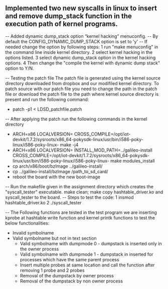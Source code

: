 ## Implemented two new syscalls in linux to insert and remove dump_stack function in the execution path of kernel programs.

-- Added dynamic dump_stack option “kernel hacking” menuconfig.
-- By default the CONFIG_DYNAMIC_DUMP_STACK option is set to 'y'
-- If needed change the option by following steps:
   1 run "make menuconfig" in the command line inside kernel directory.
   2 select kernel hacking in the options listed.
   3 select dynamic dump_stack option in the kernel hacking options.
   4 Then change the "compile the kernel with dynamic dump stack" option to Y/N.

-- Testing the patch file
The patch file is generated using the kernel source directory downloaded from dropbox and our modifiled kernel directory. To patch source with our patch file you need to change the path in the patch file or download the patch file to the path where kernel source directory is present and run the following command:
  * patch -p1 < LDSD_patchfile.patch

-- After applying the patch run the following commands in the kernel directory
  * ARCH=x86 LOCALVERSION= CROSS_COMPILE=/opt/iot-devkit/1.7.2/sysroots/x86_64-pokysdk-linux/usr/bin/i586-poky-linux/i586-poky-linux- make -j4
  * ARCH=x86 LOCALVERSION= INSTALL_MOD_PATH=../galileo-install CROSS_COMPILE=/opt/iot-devkit/1.7.2/sysroots/x86_64-pokysdk-linux/usr/bin/i586-poky-linux/i586-poky-linux- make modules_install
  * cp arch/x86/boot/bzImage ../galileo-install/
  * cp ../galileo-install/bzImage /path_to_sd_card/
  * reboot the board with the new boot-image

-- Run the makefile given in the assignment directory which creates the "syscall_tester" executable.
   make clean; make
   copy hashtable_driver.ko and syscall_tester to the board.
-- Steps to test the code:
   1 insmod hashtable_driver.ko
   2 ./syscall_tester

-- The Following functions are tested in the test program
 we are inserting kprobe at hashtable write function and kernel printk functions to test the below functionalities:
  * Invalid symbolname
  * Valid symbolname but not in text section
	*	Valid symbolname with dumpmode 0 - dumpstack is inserted only in the owner process
	*	Valid symbolname with dumpmode  1 - dumpstack in inserted for processes which have the same parent process
	*	Insert multiple probes at same location and call the function after removing 1 probe and 2 probes
	*	Removal of the dumpstack by owner process
	*	Removal of the dumpstack by non owner process
